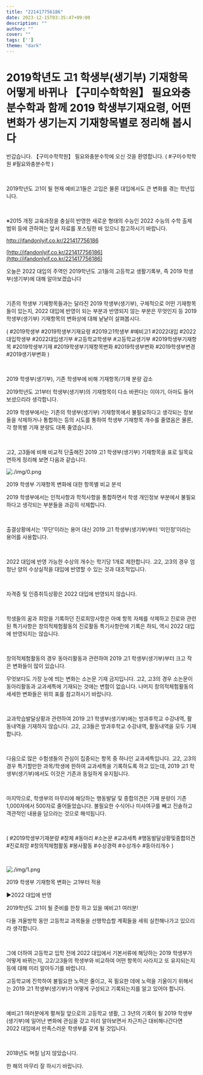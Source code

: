 ```yaml
---
title: "221417756186"
date: 2023-12-15T03:35:47+09:00
description: ""
author: ""
cover: ""
tags: ['']
theme: "dark"
---
```


# 2019학년도 고1 학생부(생기부) 기재항목 어떻게 바뀌나 【구미수학학원】 필요와충분수학과 함께 2019 학생부기재요령, 어떤 변화가 생기는지 기재항목별로 정리해 봅시다

반갑습니다. 【구미수학학원】 필요와충분수학에 오신 것을 환영합니다. ( #구미수학학원 #필요와충분수학 )

​

2019학년도 고1이 될 현재 예비고1들은 고입은 물론 대입에서도 큰 변화를 겪는 학년입니다.

​

※2015 개정 교육과정을 충실히 반영한 새로운 형태의 수능인 2022 수능의 수학 출제 범위 등에 관하여는 앞서 자료를 포스팅한 바 있으니 참고하시기 바랍니다.

http://ifandonlyif.co.kr/221417756186

[http://ifandonlyif.co.kr/221417756186](http://ifandonlyif.co.kr/221417756186)

오늘은 2022 대입의 주역인 2019학년도 고1들의 고등학교 생활기록부, 즉 2019 학생부(생기부)에 대해 알아보겠습니다 

​

기존의 학생부 기재항목들과는 달라진 2019 학생부(생기부), 구체적으로 어떤 기재항목들이 있는지, 2022 대입에 반영이 되는 부분과 반영되지 않는 부분은 무엇인지 등 2019 학생부(생기부) 기재항목의 변화상에 대해 낱낱이 살펴봅시다. 

( #2019학생부 #2019학생부기재요령 #2019고1학생부 #예비고1 #2022대입 #2022대입학생부 #2022대입생기부 #고등학교학생부 #고등학교생기부 #2019학생부기재항목 #2019학생부기재 #2019학생부기재항목변화 #2019학생부변화 #2019학생부변경 #2019생기부변화 )

​

2019 학생부(생기부), 기존 학생부에 비해 기재항목/기재 분량 감소

2019학년도 고1부터 학생부(생기부)의 기재항목이 다소 바뀐다는 이야기, 아마도 들어보셨으리라 생각합니다. 

2019 학생부에서는 기존의 학생부(생기부) 기재항목에서 불필요하다고 생각되는 정보들을 삭제하거나 통합하는 등의 시도를 통하여 학생부 기재항목 개수를 줄였음은 물론, 각 항목별 기재 분량도 대폭 줄였습니다. 

​

고2, 고3들에 비해 비교적 단출해진 2019 고1 학생부(생기부) 기재항목을 표로 일목요연하게 정리해 보면 다음과 같습니다. 

![./img/0.png](./img/0.png)


2019 학생부 기재항목 변화에 대한 항목별 비교 분석

2019 학생부에서는 인적사항과 학적사항을 통합하면서 학생 개인정보 부분에서 불필요하다고 생각되는 부분들을 과감히 삭제합니다. 

​

출결상황에서는 ‘무단’이라는 용어 대신 2019 고1 학생부(생기부)부터 ‘미인정’이라는 용어를 사용합니다. 

​

2022 대입에 반영 가능한 수상의 개수는 학기당 1개로 제한합니다. 고2, 고3의 경우 엄청난 양의 수상실적을 대입에 반영할 수 있는 것과 대조적입니다. 

​

자격증 및 인증취득상황은 2022 대입에 반영되지 않습니다. 

​

학생들의 꿈과 희망을 기록하던 진로희망사항은 아예 항목 자체를 삭제하고 진로와 관련된 특기사항은 창의적체험활동의 진로활동 특기사항란에 기록은 하되, 역시 2022 대입에 반영되지는 않습니다. 

​

창의적체험활동의 경우 동아리활동과 관련하여 2019 고1 학생부(생기부)부터 크고 작은 변화들이 많이 있습니다. 

무엇보다도 가장 눈에 띄는 변화는 소논문 기재 금지입니다. 고2, 고3의 경우 소논문이 동아리활동과 교과세특에 기재되는 것에는 변함이 없습니다. 나머지 창의적체험활동의 세세한 변화들은 위의 표를 참고하시기 바랍니다. 

​

교과학습발달상황과 관련하여 2019 고1 학생부(생기부)에는 방과후학교 수강내역, 활동내역을 기재하지 않습니다. 고2, 고3들은 방과후학교 수강내역, 활동내역을 모두 기재합니다. 

​

다음으로 많은 수험생들의 관심이 집중되는 항목 중 하나인 교과세특입니다. 고2, 고3의 경우 특기할만한 과목/학생에 한하여 교과세특을 기록하도록 하고 있는데, 2019 고1 학생부(생기부)에서도 이것은 기존과 동일하게 유지됩니다. 

​

마지막으로, 학생부의 마무리에 해당하는 행동발달 및 종합의견은 기재 분량이 기존 1,000자에서 500자로 줄어들었습니다. 불필요한 수식어나 미사여구를 빼고 진솔하고 객관적인 내용을 담으라는 것으로 해석됩니다.

​

( #2019학생부기재분량 #창체 #동아리 #소논문 #교과세특 #행동발달상황및종합의견 #진로희망 #창의적체험활동 #봉사활동 #수상경력 #수상개수 #동아리개수 )

​

![./img/1.png](./img/1.png)


2019 학생부 기재항목 변화는 고1부터 적용

▶2022 대입에 반영

2019학년도 고1이 될 준비를 한창 하고 있을 예비고1 여러분!

다들 겨울방학 동안 고등학교 과목들을 선행학습할 계획들을 세워 실천해나가고 있으리라 생각합니다. 

​

그에 더하여 고등학교 입학 전에 2022 대입에서 기본서류에 해당하는 2019 학생부가 어떻게 바뀌는지, 고2/고3들의 학생부와 비교하여 어떤 항목이 사라지고 또 유지되는지 등에 대해 미리 알아두기를 바랍니다.

고등학교에 진학하여 불필요한 노력은 줄이고, 꼭 필요한 데에 노력을 기울이기 위해서는 2019 고1 학생부(생기부)가 어떻게 구성되고 기록되는지를 알고 있어야 합니다.

​

예비고1 여러분에게 펼쳐질 앞으로의 고등학교 생활, 그 3년의 기록이 될 2019 학생부(생기부)에 일어난 변화에 관심을 갖고 미리 알아보면서 차근차근 대비해나간다면 2022 대입에서 만족스러운 학생부를 갖게 될 것입니다. 

​

2018년도 며칠 남지 않았습니다. 

한 해의 마무리 잘 하시기 바랍니다. 

